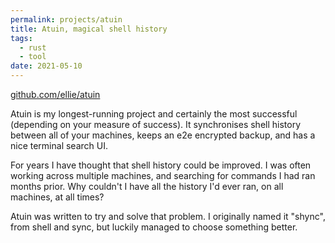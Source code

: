 ```yaml
---
permalink: projects/atuin
title: Atuin, magical shell history
tags:
  - rust
  - tool
date: 2021-05-10
---
```


[github.com/ellie/atuin](https://github.com/ellie/atuin)

Atuin is my longest-running project and certainly the most successful (depending on your measure of success). It synchronises shell history between all of your machines, keeps an e2e encrypted backup, and has a nice terminal search UI.

For years I have thought that shell history could be improved. I was often working across multiple machines, and searching for commands I had ran months prior. Why couldn't I have all the history I'd ever ran, on all machines, at all times?

Atuin was written to try and solve that problem. I originally named it "shync", from shell and sync, but luckily managed to choose something better.
